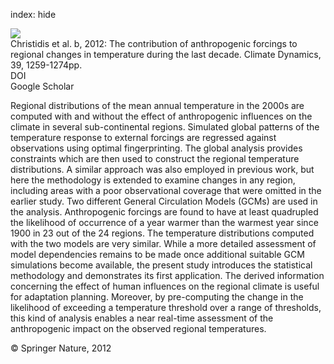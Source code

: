 index: hide

<div class="Citation">
    <div class="Citation-thumb CitationThumb-linked"  data-href="https://doi.org/10.1007/s00382-011-1184-0">
      <img src="https://static.claimspace.cloud/climate-study-static/refs/thumbs/10/Christidis_et_al_2012b-thumb.png" />
    </div>

  <div class="Citation-body">
    <div class="Citation-text">Christidis et al. b, 2012: The contribution of anthropogenic forcings to regional changes in temperature during the last decade. <span class="Article-journal">Climate Dynamics, </span><span class="Article-volume">39, </span>1259-1274pp.</div>
    <div class="Citation-links">
      <div class="CitationLink" data-href="https://doi.org/10.1007/s00382-011-1184-0">
        <div class="CitationLink-icon CitationLink-Doi"></div>
        <div class="CitationLink-text">DOI</div>
      </div>
      <div class="CitationLink" data-href="https://scholar.google.com/scholar?q=10.1007/s00382-011-1184-0">
        <div class="CitationLink-icon CitationLink-Scholar"></div>
        <div class="CitationLink-text">Google Scholar</div>
      </div>
    </div>
  </div>
</div>

Regional distributions of the mean annual temperature in the 2000s are computed with and without the effect of anthropogenic influences on the climate in several sub-continental regions. Simulated global patterns of the temperature response to external forcings are regressed against observations using optimal fingerprinting. The global analysis provides constraints which are then used to construct the regional temperature distributions. A similar approach was also employed in previous work, but here the methodology is extended to examine changes in any region, including areas with a poor observational coverage that were omitted in the earlier study. Two different General Circulation Models (GCMs) are used in the analysis. Anthropogenic forcings are found to have at least quadrupled the likelihood of occurrence of a year warmer than the warmest year since 1900 in 23 out of the 24 regions. The temperature distributions computed with the two models are very similar. While a more detailed assessment of model dependencies remains to be made once additional suitable GCM simulations become available, the present study introduces the statistical methodology and demonstrates its first application. The derived information concerning the effect of human influences on the regional climate is useful for adaptation planning. Moreover, by pre-computing the change in the likelihood of exceeding a temperature threshold over a range of thresholds, this kind of analysis enables a near real-time assessment of the anthropogenic impact on the observed regional temperatures.

<div class="Citation-copy">
&copy; Springer Nature, 2012
</div>